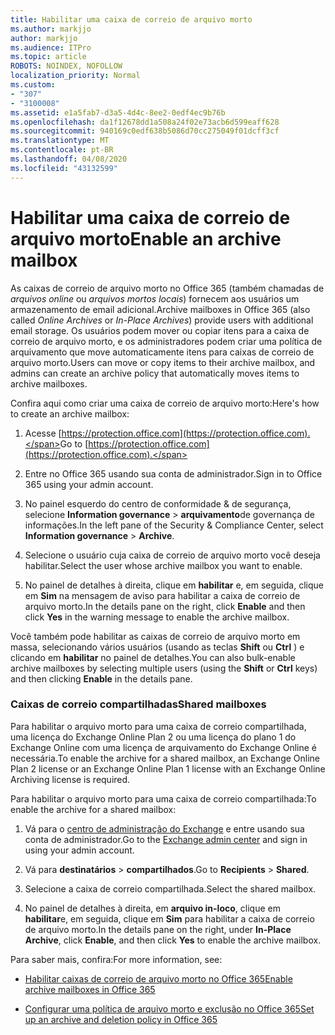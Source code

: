 ```yaml
---
title: Habilitar uma caixa de correio de arquivo morto
ms.author: markjjo
author: markjjo
ms.audience: ITPro
ms.topic: article
ROBOTS: NOINDEX, NOFOLLOW
localization_priority: Normal
ms.custom:
- "307"
- "3100008"
ms.assetid: e1a5fab7-d3a5-4d4c-8ee2-0edf4ec9b76b
ms.openlocfilehash: da1f12678dd1a508a24f02e73acb6d599eaff628
ms.sourcegitcommit: 940169c0edf638b5086d70cc275049f01dcff3cf
ms.translationtype: MT
ms.contentlocale: pt-BR
ms.lasthandoff: 04/08/2020
ms.locfileid: "43132599"
---
```

# <a name="enable-an-archive-mailbox"></a><span data-ttu-id="9c866-102">Habilitar uma caixa de correio de arquivo morto</span><span class="sxs-lookup"><span data-stu-id="9c866-102">Enable an archive mailbox</span></span>

<span data-ttu-id="9c866-103">As caixas de correio de arquivo morto no Office 365 (também chamadas de *arquivos online* ou *arquivos mortos locais*) fornecem aos usuários um armazenamento de email adicional.</span><span class="sxs-lookup"><span data-stu-id="9c866-103">Archive mailboxes in Office 365 (also called *Online Archives* or *In-Place Archives*) provide users with additional email storage.</span></span> <span data-ttu-id="9c866-104">Os usuários podem mover ou copiar itens para a caixa de correio de arquivo morto, e os administradores podem criar uma política de arquivamento que move automaticamente itens para caixas de correio de arquivo morto.</span><span class="sxs-lookup"><span data-stu-id="9c866-104">Users can move or copy items to their archive mailbox, and admins can create an archive policy that automatically moves items to archive mailboxes.</span></span>
  
<span data-ttu-id="9c866-105">Confira aqui como criar uma caixa de correio de arquivo morto:</span><span class="sxs-lookup"><span data-stu-id="9c866-105">Here's how to create an archive mailbox:</span></span>
  
1. <span data-ttu-id="9c866-106">Acesse [https://protection.office.com](https://protection.office.com).</span><span class="sxs-lookup"><span data-stu-id="9c866-106">Go to [https://protection.office.com](https://protection.office.com).</span></span>

2. <span data-ttu-id="9c866-107">Entre no Office 365 usando sua conta de administrador.</span><span class="sxs-lookup"><span data-stu-id="9c866-107">Sign in to Office 365 using your admin account.</span></span>

3. <span data-ttu-id="9c866-108">No painel esquerdo do centro de conformidade &amp; de segurança, selecione **Information governance** \> **arquivamento**de governança de informações.</span><span class="sxs-lookup"><span data-stu-id="9c866-108">In the left pane of the Security &amp; Compliance Center, select **Information governance** \> **Archive**.</span></span>

4. <span data-ttu-id="9c866-109">Selecione o usuário cuja caixa de correio de arquivo morto você deseja habilitar.</span><span class="sxs-lookup"><span data-stu-id="9c866-109">Select the user whose archive mailbox you want to enable.</span></span>

5. <span data-ttu-id="9c866-110">No painel de detalhes à direita, clique em **habilitar** e, em seguida, clique em **Sim** na mensagem de aviso para habilitar a caixa de correio de arquivo morto.</span><span class="sxs-lookup"><span data-stu-id="9c866-110">In the details pane on the right, click **Enable** and then click **Yes** in the warning message to enable the archive mailbox.</span></span>

<span data-ttu-id="9c866-111">Você também pode habilitar as caixas de correio de arquivo morto em massa, selecionando vários usuários (usando as teclas **Shift** ou **Ctrl** ) e clicando em **habilitar** no painel de detalhes.</span><span class="sxs-lookup"><span data-stu-id="9c866-111">You can also bulk-enable archive mailboxes by selecting multiple users (using the **Shift** or **Ctrl** keys) and then clicking **Enable** in the details pane.</span></span>
  
### <a name="shared-mailboxes"></a><span data-ttu-id="9c866-112">Caixas de correio compartilhadas</span><span class="sxs-lookup"><span data-stu-id="9c866-112">Shared mailboxes</span></span>

<span data-ttu-id="9c866-113">Para habilitar o arquivo morto para uma caixa de correio compartilhada, uma licença do Exchange Online Plan 2 ou uma licença do plano 1 do Exchange Online com uma licença de arquivamento do Exchange Online é necessária.</span><span class="sxs-lookup"><span data-stu-id="9c866-113">To enable the archive for a shared mailbox, an Exchange Online Plan 2 license or an Exchange Online Plan 1 license with an Exchange Online Archiving license is required.</span></span>  

<span data-ttu-id="9c866-114">Para habilitar o arquivo morto para uma caixa de correio compartilhada:</span><span class="sxs-lookup"><span data-stu-id="9c866-114">To enable the archive for a shared mailbox:</span></span>

1. <span data-ttu-id="9c866-115">Vá para o [centro de administração do Exchange](https://outlook.office365.com/ecp) e entre usando sua conta de administrador.</span><span class="sxs-lookup"><span data-stu-id="9c866-115">Go to the [Exchange admin center](https://outlook.office365.com/ecp) and sign in using your admin account.</span></span>

2. <span data-ttu-id="9c866-116">Vá para **destinatários** > **compartilhados**.</span><span class="sxs-lookup"><span data-stu-id="9c866-116">Go to **Recipients** > **Shared**.</span></span>

3. <span data-ttu-id="9c866-117">Selecione a caixa de correio compartilhada.</span><span class="sxs-lookup"><span data-stu-id="9c866-117">Select the shared mailbox.</span></span>

4. <span data-ttu-id="9c866-118">No painel de detalhes à direita, em **arquivo in-loco**, clique em **habilitar**e, em seguida, clique em **Sim** para habilitar a caixa de correio de arquivo morto.</span><span class="sxs-lookup"><span data-stu-id="9c866-118">In the details pane on the right, under **In-Place Archive**, click **Enable**, and then click **Yes** to enable the archive mailbox.</span></span>

<span data-ttu-id="9c866-119">Para saber mais, confira:</span><span class="sxs-lookup"><span data-stu-id="9c866-119">For more information, see:</span></span>
  
- [<span data-ttu-id="9c866-120">Habilitar caixas de correio de arquivo morto no Office 365</span><span class="sxs-lookup"><span data-stu-id="9c866-120">Enable archive mailboxes in Office 365</span></span>](https://docs.microsoft.com/office365/securitycompliance/enable-archive-mailboxes)

- [<span data-ttu-id="9c866-121">Configurar uma política de arquivo morto e exclusão no Office 365</span><span class="sxs-lookup"><span data-stu-id="9c866-121">Set up an archive and deletion policy in Office 365</span></span>](https://docs.microsoft.com//office365/securitycompliance/set-up-an-archive-and-deletion-policy-for-mailboxes)
